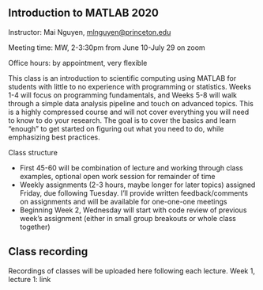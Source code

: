 ## Introduction to MATLAB 2020

Instructor: Mai Nguyen, mlnguyen@princeton.edu 

Meeting time: MW, 2-3:30pm from June 10-July 29 on zoom

Office hours: by appointment, very flexible

This class is an introduction to scientific computing using MATLAB for students with little to no experience with programming or statistics. Weeks 1-4 will focus on programming fundamentals, and Weeks 5-8 will walk through a simple data analysis pipeline and touch on advanced topics. This is a highly compressed course and will not cover everything you will need to know to do your research. The goal is to cover the basics and learn “enough” to get started on figuring out what you need to do, while emphasizing best practices.

Class structure
*	First 45-60 will be combination of lecture and working through class examples, optional open work session for remainder of time
*	Weekly assignments (2-3 hours, maybe longer for later topics) assigned Friday, due following Tuesday. I’ll provide written feedback/comments on assignments and will be available for one-one-one meetings
*	Beginning Week 2, Wednesday will start with code review of previous week’s assignment (either in small group breakouts or whole class together)


## Class recording
Recordings of classes will be uploaded here following each lecture.
Week 1, lecture 1: link
